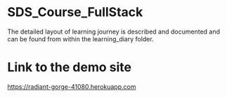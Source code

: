 # SDS_Course_FullStack

The detailed layout of learning journey is described and documented and can be found from within the learning_diary folder.


# Link to the demo site

https://radiant-gorge-41080.herokuapp.com
